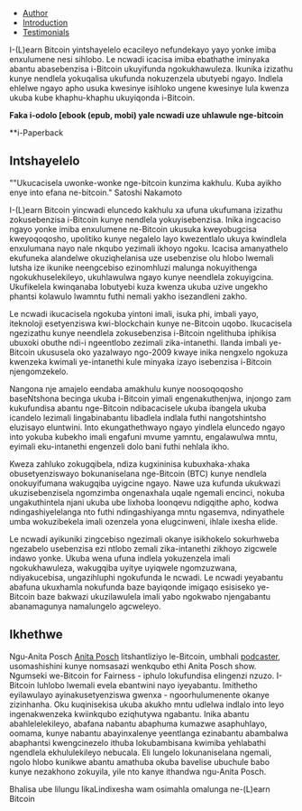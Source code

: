 - [Author](https://learnbitcoin.link/#author)
- [Introduction](https://learnbitcoin.link/#intro)
- [Testimonials](https://learnbitcoin.link/#recommendation)

I-(L)earn Bitcoin yintshayelelo ecacileyo nefundekayo yayo yonke imiba enxulumene nesi sihlobo. Le ncwadi icacisa imiba ebathathe iminyaka abantu abasebenzisa i-Bitcoin ukuyifunda ngokukhawuleza. Ikunika izizathu kunye nendlela yokuqalisa ukufunda nokuzenzela ubutyebi ngayo. Indlela ehlelwe ngayo apho usuka kwesinye isihloko ungene kwesinye lula kwenza ukuba kube khaphu-khaphu ukuyiqonda i-Bitcoin.

**Faka i-odolo [ebook (epub, mobi) yale ncwadi uze uhlawule nge-bitcoin**

**i-Paperback 

## Intshayelelo
""Ukucacisela uwonke-wonke nge-bitcoin kunzima kakhulu. Kuba ayikho enye into efana ne-bitcoin." Satoshi Nakamoto

I-(L)earn Bitcoin yincwadi eluncedo kakhulu xa ufuna ukufumana izizathu zokusebenzisa i-Bitcoin kunye nendlela yokuyisebenzisa. Inika ingcaciso ngayo yonke imiba enxulumene ne-Bitcoin ukusuka kweyobugcisa kweyoqoqosho, upolitiko kunye negalelo layo kwezentlalo ukuya kwindlela enxulumana nayo nale nkqubo yezimali ikhoyo ngoku. Icacisa amanyathelo ekufuneka alandelwe okuziqhelanisa uze usebenzise olu hlobo lwemali lutsha ize ikunike neengcebiso ezinomhluzi malunga nokuyithenga ngokukhuselekileyo, ukuhlawulwa ngayo kunye neendlela zokuyigcina. Ukufikelela kwinqanaba lobutyebi kuza kwenza ukuba uzive ungekho phantsi kolawulo lwamntu futhi nemali yakho isezandleni zakho.

Le ncwadi ikucacisela ngokuba yintoni imali, isuka phi, imbali yayo, iteknoloji esetyenziswa kwi-blockchain kunye ne-Bitcoin uqobo. Ikucacisela ngezizathu kunye neendlela zokusebenzisa i-Bitcoin ngelithuba iphikisa ubuxoki obuthe ndi-i ngeentlobo zezimali zika-intanethi. Ilanda imbali ye-Bitcoin ukususela oko yazalwayo ngo-2009 kwaye inika nengxelo ngokuza kwenzeka kwimali ye-intanethi kule minyaka izayo isebenzisa i-Bitcoin njengomzekelo.

Nangona nje amajelo eendaba amakhulu kunye noosoqoqosho baseNtshona becinga ukuba i-Bitcoin yimali engenakuthenjwa, injongo zam kukufundisa abantu nge-Bitcoin ndibacacisele ukuba ibangela ukuba icandelo lezimali lingabinabantu libadlela indlala futhi nangotshintsho eluzisayo eluntwini. Into ekungathethwayo ngayo yindlela eluncedo ngayo into yokuba kubekho imali engafuni mvume yamntu, engalawulwa mntu, eyimali eku-intanethi engenzeli dolo bani futhi nehlala ikho.

Kweza zahluko zokugqibela, ndiza kugxininisa kubuxhaka-xhaka obusetyenziswayo bokunaniselana nge-Bitcoin (BTC) kunye nendlela onokuyifumana wakugqiba uyigcine ngayo. Nawe uza kufunda ukukwazi ukuzisebenzisela ngomzimba ongenaxhala uqale ngemali encinci, nokuba ungakuthintela njani ukuba ube lixhoba loonqevu ndigqithe apho, kodwa ndingashiyelelanga nto futhi ndingashiyanga mntu ngasemva, ndinyathele umba wokuzibekela imali ozenzela yona elugcinweni, ihlale ixesha elide. 

Le ncwadi ayikuniki zingcebiso ngezimali okanye isikhokelo sokurhweba ngezabelo usebenzisa ezi ntlobo zemali zika-intanethi zikhoyo zigcwele indawo yonke. Ukuba wena ufuna indlela yokuzenzela imali ngokukhawuleza, wakugqiba uyitye uyiqwele ngomzuzwana, ndiyakucebisa, ungazihluphi ngokufunda le ncwadi. Le ncwadi yeyabantu abafuna ukuxhamla nokufunda baze bayiqonde imigaqo esisiseko ye-Bitcoin baze bakwazi ukuzilawulela imali yabo ngokwabo njengabantu abanamagunya namalungelo agcweleyo.

## Ikhethwe 
Ngu-Anita Posch [Anita Posch](https://anitaposch.com/) litshantliziyo le-Bitcoin, umbhali [podcaster](https://bitcoinundco.com/en/), usomashishini kunye nomsasazi wenkqubo ethi Anita Posch show. Ngumseki we-Bitcoin for Fairness - iphulo lokufundisa elingenzi nzuzo. I-Bitcoin luhlobo lwemali evela ebantwini nayo iyeyabantu. Imithetho eyilawulayo ayinakusetyenziswa gwenxa - ngoorhulumenente okanye zizinhanha. Oku kuqinisekisa ukuba akukho mntu udlelwa indlalo into leyo ingenakwenzeka kwiinkqubo eziqhutywa ngabantu. Inika abantu abahlelelekileyo, abafana nabantu abaphuma kumazwe asaphuhlayo, oomama, kunye nabantu abayinxalenye yeentlanga ezinabantu abambalwa abaphantsi kwengcinezelo ithuba lokubambisana kwimiba yehlabathi ngendlela ekhululekileyo nebucala. Eli lungelo lokunaniselana ngemali, ngolo hlobo kunikwe abantu amathuba okuba bavelise ubuchule babo kunye nezakhono zokuyila, yile nto kanye ithandwa ngu-Anita Posch.

Bhalisa ube lilungu likaLindixesha wam osimahla omalunga ne-(L)earn Bitcoin

